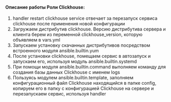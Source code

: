 #### Описание работы Роли Clickhouse:

1. handler restart clickhouse service отвечает за перезапуск сервиса clickhouse после применения новой конфигурации
2. Загружаем дистрибутив clickhouse. Версию дистрибутива сервера и клиента берем из переменной clickhouse_version, которую объявляем в vars.yml
3. Запускаем установку скачанных дистрибутивов посредством встроенного модуля ansible.builtin.yum
4. После установки clickhouse, помещаем сервис в автозапуск и запускаем его, используя модуль ansible.builtin.systemd
5. При помощи модуля ansible.builtin.command выполняем команду для создания базы данных Clickhouse с именем logs
6. Пользуясь модулем ansible.builtin.template, заполняем конфигурационный файл Clickhouse находящийся в папке config, копируем его в папку с конфигурацией Clickhouse на сервере и перезапускаем сервис, используя handler
